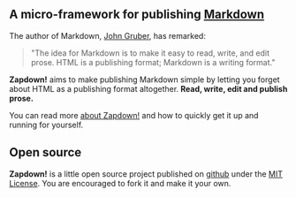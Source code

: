 ## A micro-framework for publishing [Markdown](http://daringfireball.net/projects/markdown "Markdown")

The author of Markdown, [John Gruber](http://daringfireball.net/ "Daring Fireball"), has remarked:

> "The idea for Markdown is to make it easy to read, write, and edit prose. HTML is a publishing format; Markdown is a writing format."

**Zapdown!** aims to make publishing Markdown simple by letting you forget about HTML as a publishing format altogether.  **Read, write, edit and publish prose.**

You can read more [about Zapdown!](/about "About Zapdown!") and how to quickly get it up and running for yourself.

## Open source

**Zapdown!** is a little open source project published on [github](https://github.com/krismolendyke/Zapdown "Zapdown! on github") under the [MIT License](http://www.opensource.org/licenses/MIT "MIT License Template").  You are encouraged to fork it and make it your own.
